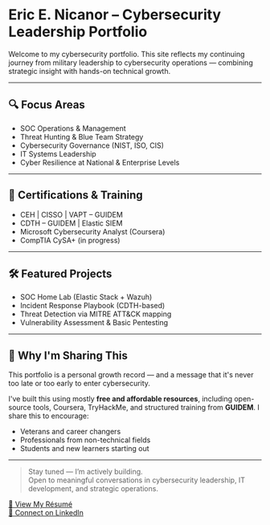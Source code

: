 # Eric E. Nicanor – Cybersecurity Leadership Portfolio

Welcome to my cybersecurity portfolio. This site reflects my continuing journey from military leadership to cybersecurity operations — combining strategic insight with hands-on technical growth.

---

## 🔍 Focus Areas

- SOC Operations & Management  
- Threat Hunting & Blue Team Strategy  
- Cybersecurity Governance (NIST, ISO, CIS)  
- IT Systems Leadership  
- Cyber Resilience at National & Enterprise Levels

---

## 🧠 Certifications & Training

- CEH | CISSO | VAPT – GUIDEM  
- CDTH – GUIDEM | Elastic SIEM  
- Microsoft Cybersecurity Analyst (Coursera)  
- CompTIA CySA+ (in progress)

---

## 🛠️ Featured Projects

- SOC Home Lab (Elastic Stack + Wazuh)  
- Incident Response Playbook (CDTH-based)  
- Threat Detection via MITRE ATT&CK mapping  
- Vulnerability Assessment & Basic Pentesting

---

## 🙌 Why I'm Sharing This

This portfolio is a personal growth record — and a message that it's never too late or too early to enter cybersecurity.

I've built this using mostly **free and affordable resources**, including open-source tools, Coursera, TryHackMe, and structured training from **GUIDEM**. I share this to encourage:

- Veterans and career changers  
- Professionals from non-technical fields  
- Students and new learners starting out

---

> Stay tuned — I’m actively building.  
> Open to meaningful conversations in cybersecurity leadership, IT development, and strategic operations.

[📄 View My Résumé](./resume/Resume-MGEN%20NICANOR-101.pdf)  
[🔗 Connect on LinkedIn](https://www.linkedin.com/in/eric-nicanor)

